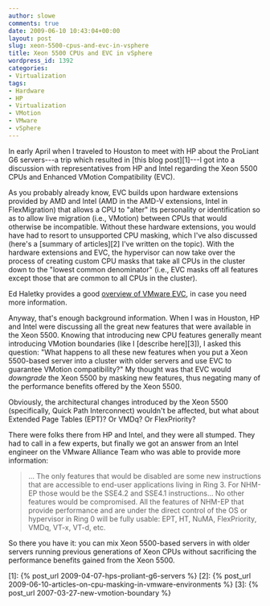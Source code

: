 ```yaml
---
author: slowe
comments: true
date: 2009-06-10 10:43:04+00:00
layout: post
slug: xeon-5500-cpus-and-evc-in-vsphere
title: Xeon 5500 CPUs and EVC in vSphere
wordpress_id: 1392
categories:
- Virtualization
tags:
- Hardware
- HP
- Virtualization
- VMotion
- VMware
- vSphere
---
```


In early April when I traveled to Houston to meet with HP about the ProLiant G6 servers---a trip which resulted in [this blog post][1]---I got into a discussion with representatives from HP and Intel regarding the Xeon 5500 CPUs and Enhanced VMotion Compatibility (EVC).

As you probably already know, EVC builds upon hardware extensions provided by AMD and Intel (AMD in the AMD-V extensions, Intel in FlexMigration) that allows a CPU to "alter" its personality or identification so as to allow live migration (i.e., VMotion) between CPUs that would otherwise be incompatible. Without these hardware extensions, you would have had to resort to unsupported CPU masking, which I've also discussed (here's a [summary of articles][2] I've written on the topic). With the hardware extensions and EVC, the hypervisor can now take over the process of creating custom CPU masks that take all CPUs in the cluster down to the "lowest common denominator" (i.e., EVC masks off all features except those that are common to all CPUs in the cluster).

Ed Haletky provides a good [overview of VMware EVC](http://www.itworld.com/virtualization/56292/understanding-vmware-evc), in case you need more information.

Anyway, that's enough background information. When I was in Houston, HP and Intel were discussing all the great new features that were available in the Xeon 5500. Knowing that introducing new CPU features generally meant introducing VMotion boundaries (like I [describe here][3]), I asked this question: "What happens to all these new features when you put a Xeon 5500-based server into a cluster with older servers and use EVC to guarantee VMotion compatibility?" My thought was that EVC would _downgrade_ the Xeon 5500 by masking new features, thus negating many of the performance benefits offered by the Xeon 5500.

Obviously, the architectural changes introduced by the Xeon 5500 (specifically, Quick Path Interconnect) wouldn't be affected, but what about Extended Page Tables (EPT)? Or VMDq? Or FlexPriority?

There were folks there from HP and Intel, and they were all stumped. They had to call in a few experts, but finally we got an answer from an Intel engineer on the VMware Alliance Team who was able to provide more information:

>... The only features that would be disabled are some new instructions that are accessible to end-user applications living in Ring 3. For NHM-EP those would be the SSE4.2 and SSE4.1 instructions... No other features would be compromised. All the features of NHM-EP that provide performance and are under the direct control of the OS or hypervisor in Ring 0 will be fully usable: EPT, HT, NuMA, FlexPriority, VMDq, VT-x, VT-d, etc.

So there you have it: you can mix Xeon 5500-based servers in with older servers running previous generations of Xeon CPUs without sacrificing the performance benefits gained from the Xeon 5500.

[1]: {% post_url 2009-04-07-hps-proliant-g6-servers %}
[2]: {% post_url 2009-06-10-articles-on-cpu-masking-in-vmware-environments %}
[3]: {% post_url 2007-03-27-new-vmotion-boundary %}
